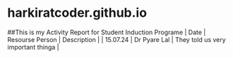 # harkiratcoder.github.io
##This is my Activity Report for  Student Induction Programe 
| Date | Resourse Person | Description |
| 15.07.24 | Dr Pyare Lal | They told us very important thinga | 
